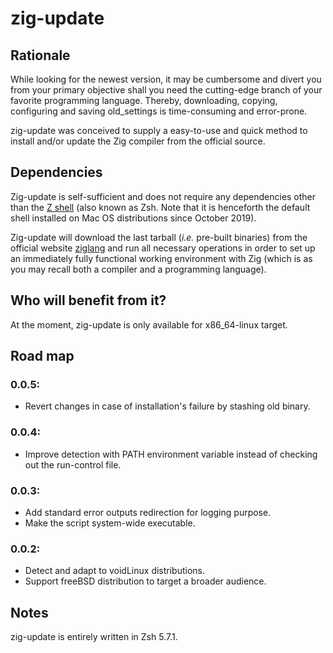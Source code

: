 zig-update
==========

## Rationale
While looking for the newest version, it may be cumbersome and divert you from your primary
objective shall you need the cutting-edge branch of your favorite programming language. Thereby, downloading, copying, configuring and saving old_settings is time-consuming and error-prone.

zig-update was conceived to supply a easy-to-use and quick method to install and/or update the Zig
compiler from the official source.


## Dependencies
Zig-update is self-sufficient and does not require any dependencies other than the
[Z shell](https://zsh.sourceforge.net) (also known as Zsh. Note that it is henceforth the default
shell installed on Mac OS distributions since October 2019).

Zig-update will download the last tarball (*i.e.* pre-built binaries) from the official website
[ziglang](https://ziglang.org) and run all necessary operations in order to set up an immediately
fully functional working environment with Zig (which is as you may recall both a compiler
and a programming language).


## Who will benefit from it?
At the moment, zig-update is only available for x86_64-linux target.


## Road map
### 0.0.5:
* Revert changes in case of installation's failure by stashing old binary.

### 0.0.4:
* Improve detection with PATH environment variable instead of checking out the run-control file.

### 0.0.3:
* Add standard error outputs redirection for logging purpose.
* Make the script system-wide executable.

### 0.0.2:
* Detect and adapt to voidLinux distributions.
* Support freeBSD distribution to target a broader audience.


## Notes
zig-update is entirely written in Zsh 5.7.1.